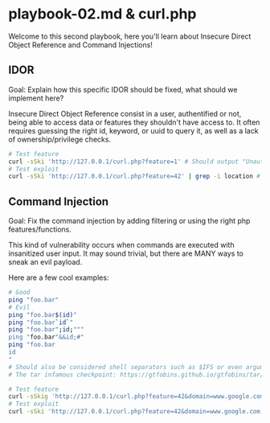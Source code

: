 # playbook-02.md & curl.php

Welcome to this second playbook, here you'll learn about Insecure Direct Object Reference and Command Injections!

## IDOR

Goal: Explain how this specific IDOR should be fixed, what should we implement here?

Insecure Direct Object Reference consist in a user, authentified or not, being able to access data or features they shouldn't have access to. It often requires guessing the right id, keyword, or uuid to query it, as well as a lack of ownership/privilege checks.

```bash
# Test feature
curl -sSki 'http://127.0.0.1/curl.php?feature=1' # Should output "Unauthenticated used detected, you're only allowed to use features below grade 10 :)\nHello, I'm feature 1!"
# Test exploit
curl -sSki 'http://127.0.0.1/curl.php?feature=42' | grep -i location # Should output "Location: /curl.php?feature=42&domain=google.com"
```

## Command Injection

Goal: Fix the command injection by adding filtering or using the right php features/functions.

This kind of vulnerability occurs when commands are executed with insanitized user input. It may sound trivial, but there are MANY ways to sneak an evil payload.

Here are a few cool examples:

```bash
# Good
ping "foo.bar"
# Evil
ping "foo.bar$(id)"
ping "foo.bar`id`"
ping "foo.bar";id;"""
ping "foo.bar"&&id;#"
ping "foo.bar
id
"
# Should also be considered shell separators such as $IFS or even argument injections like
# The tar infamous checkpoint: https://gtfobins.github.io/gtfobins/tar/#shell
```

```bash
# Test feature
curl -sSkig 'http://127.0.0.1/curl.php?feature=42&domain=www.google.com' # Should output "Output: 200:0:http://www.google.com/"
# Test exploit
curl -sSki 'http://127.0.0.1/curl.php?feature=42&domain=www.google.com;id;' | grep -ioP 'uid=.*' # uid=0(root) gid=0(root) groups=0(root)
```
